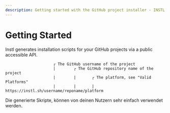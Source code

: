 ```yaml
---
description: Getting started with the GitHub project installer - INSTL
---
```


# Getting Started

Instl generates installation scripts for your GitHub projects via a public accessible API.

```
                     ┌ The GitHub username of the project
                     |        ┌ The GitHub repository name of the project
                     |        |       ┌ The platform, see "Valid Platforms"
                     |        |       |
https://instl.sh/username/reponame/platform
```

Die generierte Skripte, können von deinen Nutzern sehr einfach verwendet werden.&#x20;
